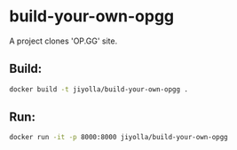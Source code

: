 # build-your-own-opgg
A project clones 'OP.GG' site.

## Build:
```bash
docker build -t jiyolla/build-your-own-opgg .
```

## Run:
```bash
docker run -it -p 8000:8000 jiyolla/build-your-own-opgg
```
